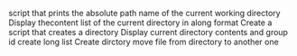  script that prints the absolute path name of the current working directory
Display thecontent list of the current directory in along format
Create a script that creates a directory 
Display current directory contents and group id 
create long list
Create dirctory
move file from directory to another one
